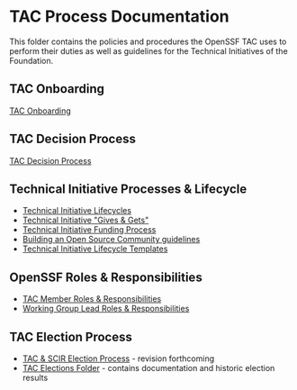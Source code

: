 # TAC Process Documentation #

This folder contains the policies and procedures the OpenSSF TAC uses to perform their duties as well as guidelines for the Technical Initiatives of the Foundation.

## TAC Onboarding ##

[TAC Onboarding](./tac-onboarding.md)

## TAC Decision Process ##

[TAC Decision Process](https://github.com/ossf/tac/blob/main/process/TAC-Decision-Process.md)

## Technical Initiative Processes & Lifecycle ##

- [Technical Initiative Lifecycles](https://github.com/ossf/tac/blob/main/process/Technical_Initiative_Lifecycle.md)
- [Technical Initiative "Gives & Gets"](https://github.com/ossf/tac/blob/main/process/TI-Gives%2BGets.md)
- [Technical Initiative Funding Process](https://github.com/ossf/tac/blob/main/process/TI%20Funding%20Request%20Process.md)
- [Building an Open Source Community guidelines](https://github.com/ossf/tac/blob/main/process/building-an-open-source-community.md)
- [Technical Initiative Lifecycle Templates](https://github.com/ossf/tac/tree/main/process/templates)

## OpenSSF Roles & Responsibilities ##

- [TAC Member Roles & Responsibilities](https://github.com/ossf/tac/blob/main/process/tac-member-R%26Rs.md)
- [Working Group Lead Roles & Responsibilities](https://github.com/ossf/tac/blob/main/process/wg-lead-R%26Rs.md)

## TAC Election Process ##

- [TAC & SCIR Election Process](https://github.com/ossf/tac/blob/main/elections/tac-and-scir-election-process.md) - revision forthcoming
- [TAC Elections Folder](https://github.com/ossf/tac/tree/main/elections) - contains documentation and historic election results
